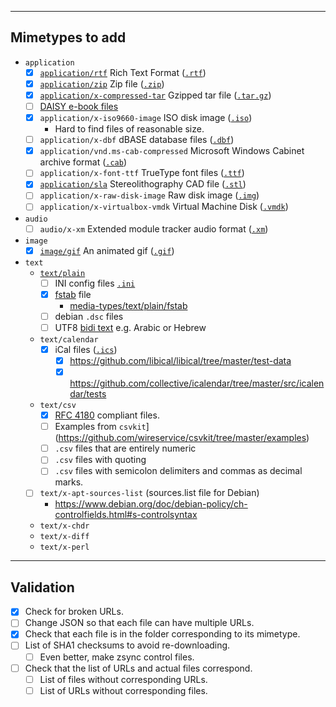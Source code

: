----------------
Mimetypes to add
----------------

- `application`
    - [x] [`application/rtf`](media-types/application/rtf/) Rich Text Format ([`.rtf`](https://en.wikipedia.org/wiki/Rich_Text_Format))
    - [x] [`application/zip`](media-types/application/zip/) Zip file ([`.zip`](https://en.wikipedia.org/wiki/Zip_%28file_format%29))
    - [x] [`application/x-compressed-tar`](media-types/application/x-compressed-tar/) Gzipped tar file ([`.tar`](https://en.wikipedia.org/wiki/Tar_%28computing%29)[`.gz`](https://en.wikipedia.org/wiki/Gzip))
    - [ ] [DAISY e-book files](https://bugs.freedesktop.org/show_bug.cgi?id=91873)
    - [x] `application/x-iso9660-image` ISO disk image ([`.iso`](https://en.wikipedia.org/wiki/ISO_image))
        - Hard to find files of reasonable size.
    - [ ] `application/x-dbf` dBASE database files ([`.dbf`](https://en.wikipedia.org/wiki/.dbf))
    - [x] `application/vnd.ms-cab-compressed` Microsoft Windows Cabinet archive format ([`.cab`](https://en.wikipedia.org/wiki/Cabinet_%28file_format%29)) 
    - [ ] `application/x-font-ttf` TrueType font files ([`.ttf`](https://en.wikipedia.org/wiki/TrueType))
    - [x] [`application/sla`](media-types/application/sla) Stereolithography CAD file ([`.stl`](https://en.wikipedia.org/wiki/STL_%28file_format%29))
    - [ ] `application/x-raw-disk-image` Raw disk image ([`.img`](https://en.wikipedia.org/wiki/IMG_%28file_format%29))
    - [ ] `application/x-virtualbox-vmdk` Virtual Machine Disk ([`.vmdk`](https://en.wikipedia.org/wiki/VMDK))
- `audio`
    - [ ] `audio/x-xm` Extended module tracker audio format ([`.xm`](https://en.wikipedia.org/wiki/XM_%28file_format%29))
- `image`
    - [x] [`image/gif`](media-types/image/gif/Green_bot_animated.gif) An animated gif ([`.gif`](https://en.wikipedia.org/wiki/GIF))
- `text`
    - [`text/plain`](media-types/text/plain/)
        - [ ] INI config files [`.ini`](https://en.wikipedia.org/wiki/INI_file)
        - [x] [fstab](https://en.wikipedia.org/wiki/Fstab) file
            - [media-types/text/plain/fstab](media-types/text/plain/fstab)
        - [ ] debian `.dsc` files
        - [ ] UTF8 [bidi text](https://en.wikipedia.org/wiki/Bi-directional_text) e.g. Arabic or Hebrew
    - `text/calendar`
        - [x] iCal files ([`.ics`](https://en.wikipedia.org/wiki/ICalendar))
            - [x] <https://github.com/libical/libical/tree/master/test-data>
            - [x] <https://github.com/collective/icalendar/tree/master/src/icalendar/tests>
    - `text/csv`
        - [x] [RFC 4180](https://tools.ietf.org/html/rfc4180) compliant files.
        - [ ] Examples from `csvkit`](https://github.com/wireservice/csvkit/tree/master/examples)
        - [ ] `.csv` files that are entirely numeric
        - [ ] `.csv` files with quoting
        - [ ] `.csv` files with semicolon delimiters and commas as decimal marks.
    - [ ] `text/x-apt-sources-list` (sources.list file for Debian)
        - https://www.debian.org/doc/debian-policy/ch-controlfields.html#s-controlsyntax
    - `text/x-chdr`
    - `text/x-diff`
    - `text/x-perl`

----------
Validation
----------

- [x] Check for broken URLs.
- [ ] Change JSON so that each file can have multiple URLs.
- [x] Check that each file is in the folder corresponding to its mimetype.
- [ ] List of SHA1 checksums to avoid re-downloading.
    - [ ] Even better, make zsync control files.
- [ ] Check that the list of URLs and actual files correspond.
    - [ ] List of files without corresponding URLs.
    - [ ] List of URLs without corresponding files.
